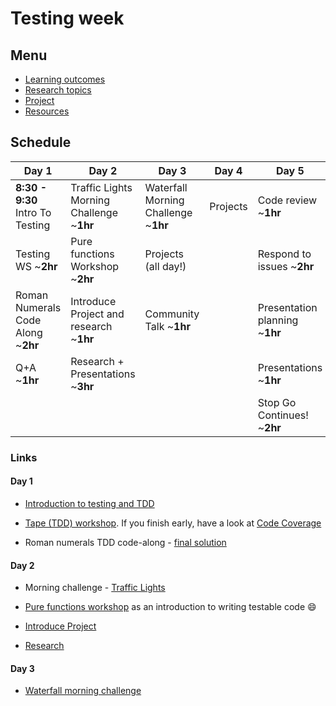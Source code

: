# Testing week

## Menu
 - [Learning outcomes](https://github.com/foundersandcoders/master-reference/blob/master/coursebook/week-3/learning-outcomes.md)
 - [Research topics](https://github.com/m4v15/master-reference/blob/master/coursebook/week-3/research-afternoon.md)
 - [Project](https://github.com/foundersandcoders/master-reference/blob/master/coursebook/week-3/project)
 - [Resources](https://github.com/foundersandcoders/master-reference/blob/master/coursebook/week-3/resources.md)

## Schedule
Day 1|Day 2|Day 3|Day 4| Day 5 
---|---|---|---|---
|**8:30 - 9:30** Intro To Testing |Traffic Lights Morning Challenge ~**1hr**|Waterfall Morning Challenge ~**1hr**| Projects| Code review ~**1hr**
|Testing WS ~**2hr**|Pure functions Workshop ~**2hr**|Projects (all day!)|| Respond to issues ~**2hr**
|Roman Numerals Code Along ~**2hr**|Introduce Project and research ~**1hr**| Community Talk ~**1hr**||Presentation planning ~**1hr**
|Q+A ~**1hr**|Research + Presentations ~**3hr**||| Presentations ~**1hr**
|||||Stop Go Continues! ~**2hr**

### Links

#### Day 1

- [Introduction to testing and TDD](https://github.com/foundersandcoders/testing-tdd-intro)

- [Tape (TDD) workshop](https://github.com/foundersandcoders/fizzbuzz). If you finish early, have a look at [Code Coverage](https://github.com/dwyl/learn-tape#bonus-level)

- Roman numerals TDD code-along - [final solution](https://github.com/foundersandcoders/roman-numeral-tdd-codealong)

#### Day 2

- Morning challenge - [Traffic Lights](https://github.com/foundersandcoders/traffic-lights)

- [Pure functions workshop](https://github.com/foundersandcoders/ws-pure-functions-easy-testing) as an introduction to writing testable code :smile:

- [Introduce Project](https://github.com/foundersandcoders/master-reference/blob/master/coursebook/week-2/project)

- [Research](https://github.com/m4v15/master-reference/blob/master/coursebook/week-3/research-afternoon.md)

#### Day 3

- [Waterfall morning challenge](https://github.com/foundersandcoders/mc-waterfall-chaser)
